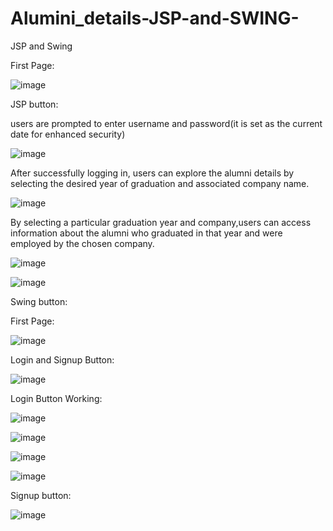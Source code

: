 # Alumini_details-JSP-and-SWING-

JSP and Swing 

First Page:

![image](https://github.com/Muskan-Thakur/Alumini_details-JSP-and-SWING-/assets/106293646/7f4b8c67-a6a6-42c5-a288-d4d557821de7)

JSP button:

users are prompted to enter username and password(it is set as the current date for enhanced security)

![image](https://github.com/Muskan-Thakur/Alumini_details-JSP-and-SWING-/assets/106293646/b80c1eda-7f59-478b-bc16-5dd2cbef6aa3)

After successfully logging in, users can explore the alumni details by selecting the desired year of graduation and associated company name.

  ![image](https://github.com/Muskan-Thakur/Alumini_details-JSP-and-SWING-/assets/106293646/6dc93b23-9eb2-4e36-bfa5-f1f1d0288f21)
  
By selecting a particular graduation year and company,users can access information about the alumni who graduated in that year and were employed by the chosen company.

![image](https://github.com/Muskan-Thakur/Alumini_details-JSP-and-SWING-/assets/106293646/f1494265-6ada-4d64-8859-e47e9b47aabf)


![image](https://github.com/Muskan-Thakur/Alumini_details-JSP-and-SWING-/assets/106293646/b34c0cf5-8780-466c-a4c4-5add35937763)

Swing button:

First Page:

![image](https://github.com/Muskan-Thakur/Alumini_details-JSP-and-SWING-/assets/106293646/097891b4-f542-4811-ad2e-1f28eb1b62e4)

Login and Signup Button:

![image](https://github.com/Muskan-Thakur/Alumini_details-JSP-and-SWING-/assets/106293646/ab14d33b-7256-4003-8ce1-9f97d1dece74)

Login Button Working:

![image](https://github.com/Muskan-Thakur/Alumini_details-JSP-and-SWING-/assets/106293646/4aedf1a1-1b72-4b70-9fd5-78f6f8749afb)

![image](https://github.com/Muskan-Thakur/Alumini_details-JSP-and-SWING-/assets/106293646/8033b806-88bc-4a86-b3b7-4e3b55971d28)

![image](https://github.com/Muskan-Thakur/Alumini_details-JSP-and-SWING-/assets/106293646/3d94b346-3d74-4991-bb3d-c60a34483396)

![image](https://github.com/Muskan-Thakur/Alumini_details-JSP-and-SWING-/assets/106293646/54097dff-6083-4cb0-a1cc-86cac59d0392)

Signup button:

![image](https://github.com/Muskan-Thakur/Alumini_details-JSP-and-SWING-/assets/106293646/f3bb69b7-e95e-4338-82d3-3a57cde43512)

